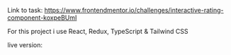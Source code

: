 Link to task: https://www.frontendmentor.io/challenges/interactive-rating-component-koxpeBUmI

For this project i use React, Redux, TypeScript & Tailwind CSS

live version:
